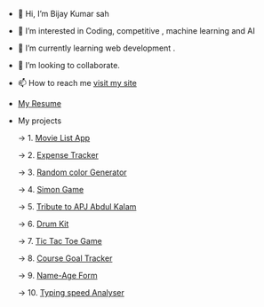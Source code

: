 - 👋 Hi, I’m Bijay Kumar sah
- 👀 I’m interested in Coding, competitive , machine learning and AI 
- 🌱 I’m currently learning web development .
- 💞️ I’m looking to collaborate.
- 📫 How to reach me [visit my site](https://vijayitsover9000.github.io/Vijayitsover9000/)
- [My Resume](https://drive.google.com/file/d/1iIE95a2rB8AnF7uWOsFSujjelbR9ZxVc/view?usp=share_link) 
- My projects

  -> 1. [Movie List App](https://vijayitsover9000.github.io/movielogs/)

  -> 2. [Expense Tracker](https://vijayitsover9000.github.io/expense-tracker/)
  
  -> 3. [Random color Generator](https://vijayitsover9000.github.io/color-picker/)
  
  -> 4. [Simon Game](https://vijayitsover9000.github.io/Simon-game/)
  
  -> 5. [Tribute to APJ Abdul Kalam](https://vijayitsover9000.github.io/Tribute/)
  
  -> 6. [Drum Kit](https://vijayitsover9000.github.io/Drumkit/)
  
  -> 7. [Tic Tac Toe Game](https://vijayitsover9000.github.io/tictactoe/)
   
  -> 8. [Course Goal Tracker](https://vijayitsover9000.github.io/course-goal-manager/)
  
  -> 9. [Name-Age Form](https://vijayitsover9000.github.io/name-age-form/)
  
  -> 10. [Typing speed Analyser](https://vijayitsover9000.github.io/Typing-speed-analyser/)

<!---
Vijayisover9000/Vijayisover9000 is a ✨ special ✨ repository because its `README.md` (this file) appears on your GitHub profile.
You can click the Preview link to take a look at your changes.
--->
